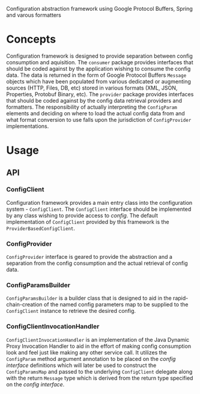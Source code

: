 Configuration abstraction framework using Google Protocol Buffers, Spring and varous formatters
# Concepts
Configuration framework is designed to provide separation between config consumption and aquisition. The `consumer` package provides interfaces that should be coded against by the application wishing to consume the config data.  The data is returned in the form of Google Protocol Buffers `Message` objects which have been populated from various dedicated or augmenting sources (HTTP, Files, DB, etc) stored in various formats (XML, JSON, Properties, Protobuf Binary, etc).  The `provider` package provides interfaces that should be coded against by the config data retrieval providers and formatters.  The responsibility of actually interpreting the `ConfigParam` elements and deciding on where to load the actual config data from and what format conversion to use falls upon the jurisdiction of `ConfigProvider` implementations.

# Usage
## API
### ConfigClient
Configuration framework provides a main entry class into the configuration system - `ConfigClient`. 
The `ConfigClient` interface should be implemented by any class wishing to provide access to _config_.
The default implementation of `ConfigClient` provided by this framework is the `ProviderBasedConfigClient`.

### ConfigProvider
`ConfigProvider` interface is geared to provide the abstraction and a separation from the config consumption and the actual retrieval of config data.

### ConfigParamsBuilder
`ConfigParamsBuilder` is a builder class that is designed to aid in the rapid-chain-creation of the named config parameters map to be supplied to the `ConfigClient` instance to retrieve the desired config.

### ConfigClientInvocationHandler
`ConfigClientInvocationHandler` is an implementation of the Java Dynamic Proxy Invocation Handler to aid in the effort of making config consumption look and feel just like making any other service call.  It utilizes the `ConfigParam` method argument annotation to be placed on the _config interface_ definitions which will later be used to construct the `ConfigParamsMap` and passed to the underlying `ConfigClient` delegate along with the return `Message` type which is derived from the return type specified on the _config interface_.
